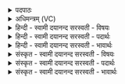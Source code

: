 <details><summary>पदपाठः</summary>

चतु॑स्त्रिꣳश॒दिति॒ चतुः॑ऽत्रिꣳशत्। तन्त॑वः। ये। वि॒त॒त्नि॒र इति॑ विऽतत्नि॒रे। ये। इ॒मम्। य॒ज्ञम्। स्व॒धया॑। दद॑न्ते। तेषा॑म्। छि॒न्नम्। सम्। ऊँ॒ऽइत्यूँ॑। ए॒तत्। द॒धा॒मि॒। स्वाहा॑। घ॒र्मः। अपि॑। ए॒तु॒। दे॒वान्। ६१।
</details>

<details><summary>अधिमन्त्रम् (VC)</summary>

- विश्वेदेवा देवताः
- वसिष्ठ ऋषिः
- ब्राह्मी उष्णिक्
- ऋषभः
</details>

<details><summary>हिन्दी - स्वामी दयानन्द सरस्वती  - विषयः</summary>

इस जगत् की उत्पत्ति में कितने कारण हैं, यह विषय अगले मन्त्र में कहा है ॥
</details>

<details><summary>हिन्दी - स्वामी दयानन्द सरस्वती  - पदार्थः</summary>

पदार्थान्वयभाषाः -  (ये) जो (चतुस्त्रिंशत्) आठों वसु, ग्यारह रुद्र, बारह आदित्य, इन्द्र, प्रजापति और प्रकृति (तन्तवः) सूत के समान (यज्ञम्) सुख उत्पन्न करनेहारे यज्ञ को (वितत्निरे) विस्तार करते हैं, अथवा (ये) जो (स्वधया) अन्न आदि उत्तम पदार्थों से (इमम्) इस यज्ञ को (ददन्ते) देते हैं (तेषाम्) उनका जो (छिन्नम्) अलग किया हुआ यज्ञ (एतत्) उस को (स्वाहा) सत्य क्रिया वा सत्य वाणी से (सम्) (दधामि) इकट्ठा करता हूँ (उ) और वही (घर्म्मः) यज्ञ (देवान्) विद्वानों को (अपि) निश्चय से (एतु) प्राप्त हो ॥६१॥
</details>

<details><summary>हिन्दी - स्वामी दयानन्द सरस्वती  - भावार्थः</summary>

भावार्थभाषाः -  इस प्रत्यक्ष चराचर जगत् के चौंतीस तत्त्व कारण हैं, उनके गुण और दोषों को जो जानते हैं, उन्हीं को सुख मिलता है ॥६१॥
</details>

<details><summary>संस्कृत - स्वामी दयानन्द सरस्वती  - विषयः</summary>

अस्य जगत उत्पत्तौ कति कारणानि सन्तीत्याह ॥
</details>

<details><summary>संस्कृत - स्वामी दयानन्द सरस्वती  - पदार्थः</summary>

पदार्थान्वयभाषाः -  ये चतुस्त्रिंशत् तन्तवो यज्ञं वितत्निरे, ये च स्वधयेमं ददन्ते, तेषां छिन्नं यद् द्वैधीकृतं तदेतत् स्वाहा सन्दधामि उ इति वितर्के घर्म्मो देवानप्येतु ॥६१॥
</details>

<details><summary>संस्कृत - स्वामी दयानन्द सरस्वती  - भावार्थः</summary>

भावार्थभाषाः -  अस्य प्रत्यक्षस्य जगतश्चतुस्त्रिंशत् तत्त्वानि कारणानि सन्ति, तेषां गुणदोषान् ये जानन्ति, तानेव सुखमेति ॥६१॥
</details>